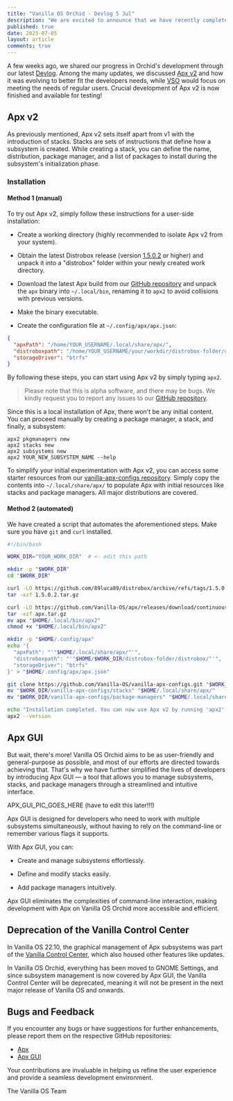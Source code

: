 ```yaml
---
title: "Vanilla OS Orchid - Devlog 5 Jul"
description: "We are excited to announce that we have recently completed crucial development of Apx v2, which is now available for testing by everyone."
published: true
date: 2023-07-05
layout: article
comments: true
---
```


A few weeks ago, we shared our progress in Orchid's development through our latest [Devlog](https://vanillaos.org/2023/06/11/vanilla-os-orchid-devlog.html). Among the many updates, we discussed [Apx v2](https://vanillaos.org/2023/06/11/vanilla-os-orchid-devlog.html#apx-v2-and-vso-v2) and how it was evolving to better fit the developers needs, while [VSO](https://vanillaos.org/2023/06/11/vanilla-os-orchid-devlog.html#vso-as-a-system-package-manager) would focus on meeting the needs of regular users. Crucial development of Apx v2 is now finished and available for testing!

## Apx v2

As previously mentioned, Apx v2 sets itself apart from v1 with the introduction of stacks. Stacks are sets of instructions that define how a subsystem is created. While creating a stack, you can define the name, distribution, package manager, and a list of packages to install during the subsystem's initialization phase.

### Installation

#### Method 1 (manual)

To try out Apx v2, simply follow these instructions for a user-side installation:

- Create a working directory (highly recommended to isolate Apx v2 from your system).

- Obtain the latest Distrobox release (version [1.5.0.2](https://github.com/89luca89/distrobox/archive/refs/tags/1.5.0.2.tar.gz) or higher) and unpack it into a "distrobox" folder within your newly created work directory.

- Download the latest Apx build from our [GitHub repository](https://github.com/Vanilla-OS/apx/releases/download/continuous/apx.tar.gz) and unpack the `apx` binary into `~/.local/bin`, renaming it to `apx2` to avoid collisions with previous versions.
- Make the binary executable.

- Create the configuration file at `~/.config/apx/apx.json`:

```json
{
  "apxPath": "/home/YOUR_USERNAME/.local/share/apx/",
  "distroboxpath": "/home/YOUR_USERNAME/your/workdir/distrobox-folder/distrobox",
  "storageDriver": "btrfs"
}
```

By following these steps, you can start using Apx v2 by simply typing `apx2`.

> Please note that this is alpha software, and there may be bugs. We kindly request you to report any issues to our [GitHub repository](https://github.com/Vanilla-OS/apx/issues).

Since this is a local installation of Apx, there won't be any initial content. You can proceed manually by creating a package manager, a stack, and finally, a subsystem:

```shell
apx2 pkgmanagers new
apx2 stacks new
apx2 subsystems new
apx2 YOUR_NEW_SUBSYSTEM_NAME --help
```

To simplify your initial experimentation with Apx v2, you can access some starter resources from our [vanilla-apx-configs repository](https://github.com/Vanilla-OS/vanilla-apx-configs/). Simply copy the contents into `~/.local/share/apx/` to populate Apx with initial resources like stacks and package managers. All major distributions are covered.

#### Method 2 (automated)

We have created a script that automates the aforementioned steps. Make sure you have `git` and `curl` installed.

```bash
#!/bin/bash

WORK_DIR="YOUR_WORK_DIR"  # <- edit this path

mkdir -p "$WORK_DIR"
cd "$WORK_DIR"

curl -LO https://github.com/89luca89/distrobox/archive/refs/tags/1.5.0.2.tar.gz
tar -xzf 1.5.0.2.tar.gz

curl -LO https://github.com/Vanilla-OS/apx/releases/download/continuous/apx.tar.gz
tar -xzf apx.tar.gz
mv apx "$HOME/.local/bin/apx2"
chmod +x "$HOME/.local/bin/apx2"

mkdir -p "$HOME/.config/apx"
echo '{
  "apxPath": "'"$HOME/.local/share/apx/"'",
  "distroboxpath": "'"$HOME/$WORK_DIR/distrobox-folder/distrobox/"'",
  "storageDriver": "btrfs"
}' > "$HOME/.config/apx/apx.json"

git clone https://github.com/Vanilla-OS/vanilla-apx-configs.git "$WORK_DIR/vanilla-apx-configs"
mv "$WORK_DIR/vanilla-apx-configs/stacks" "$HOME/.local/share/apx/"
mv "$WORK_DIR/vanilla-apx-configs/package-managers" "$HOME/.local/share/apx/"

echo "Installation completed. You can now use Apx v2 by running 'apx2'."
apx2 --version
```

## Apx GUI

But wait, there's more! Vanilla OS Orchid aims to be as user-friendly and general-purpose as possible, and most of our efforts are directed towards achieving that. That's why we have further simplified the lives of developers by introducing Apx GUI — a tool that allows you to manage subsystems, stacks, and package managers through a streamlined and intuitive interface.

APX_GUI_PIC_GOES_HERE (have to edit this later!!!)

Apx GUI is designed for developers who need to work with multiple subsystems simultaneously, without having to rely on the command-line or remember various flags it supports.

With Apx GUI, you can:

- Create and manage subsystems effortlessly.

- Define and modify stacks easily.

- Add package managers intuitively.

Apx GUI eliminates the complexities of command-line interaction, making development with Apx on Vanilla OS Orchid more accessible and efficient.

## Deprecation of the Vanilla Control Center

In Vanilla OS 22.10, the graphical management of Apx subsystems was part of the [Vanilla Control Center](https://github.com/Vanilla-OS/vanilla-control-center), which also housed other features like updates.

In Vanilla OS Orchid, everything has been moved to GNOME Settings, and since subsystem management is now covered by Apx GUI, the Vanilla Control Center will be deprecated, meaning it will not be present in the next major release of Vanilla OS and onwards.

## Bugs and Feedback

If you encounter any bugs or have suggestions for further enhancements, please report them on the respective GitHub repositories:

- [Apx](https://github.com/Vanilla-OS/apx/)
- [Apx GUI](https://github.com/Vanilla-OS/apx-gui/)

Your contributions are invaluable in helping us refine the user experience and provide a seamless development environment.

The Vanilla OS Team
